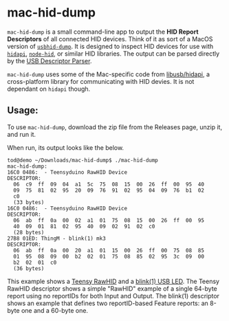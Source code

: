 # mac-hid-dump

`mac-hid-dump` is a small command-line app to output the __HID Report Descriptors__ of all connected HID devices.  Think of it as sort of a MacOS version of [`usbhid-dump`](https://github.com/DIGImend/usbhid-dump). It is designed to inspect HID devices for use with [`hidapi`](https://github.com/libusb/hidapi/), [`node-hid`](https://github.com/node-hid/node-hid), or similar HID libraries.  The output can be parsed directly by the [USB Descriptor Parser](https://eleccelerator.com/usbdescreqparser/).

`mac-hid-dump` uses some of the Mac-specific code from [libusb/hidapi](https://github.com/libusb/hidapi/), a cross-platform library for communicating with HID devies.  It is not dependant on `hidapi` though.


## Usage:

To use `mac-hid-dump`, download the zip file from the Releases page, unzip it, and run it.

When run, its output looks like the below.

```
tod@demo ~/Downloads/mac-hid-dump$ ./mac-hid-dump
mac-hid-dump:
16C0 0486:  - Teensyduino RawHID Device
DESCRIPTOR:
  06  c9  ff  09  04  a1  5c  75  08  15  00  26  ff  00  95  40
  09  75  81  02  95  20  09  76  91  02  95  04  09  76  b1  02
  c0
  (33 bytes)
16C0 0486:  - Teensyduino RawHID Device
DESCRIPTOR:
  06  ab  ff  0a  00  02  a1  01  75  08  15  00  26  ff  00  95
  40  09  01  81  02  95  40  09  02  91  02  c0
  (28 bytes)
27B8 01ED: ThingM - blink(1) mk3
DESCRIPTOR:
  06  ab  ff  0a  00  20  a1  01  15  00  26  ff  00  75  08  85
  01  95  08  09  00  b2  02  01  75  08  85  02  95  3c  09  00
  b2  02  01  c0
  (36 bytes)

```

This example shows a
[Teensy RawHID](https://www.pjrc.com/teensy/rawhid.html) and a [blink(1) USB LED](https://blink1.thingm.com/).  The Teensy RawHID descriptor shows a simple "RawHID" example of a single 64-byte report using no reportIDs for both Input and Output. The blink(1) descriptor shows an example that defines two reportID-based Feature reports: an 8-byte one and a 60-byte one.
